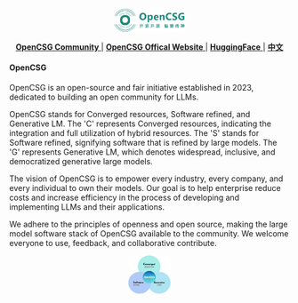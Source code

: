 <p align="center">
  <img src="https://github.com/OpenCSGs/.github/blob/main/profile/logo.svg" width="25%" />
</p>
<div align="center">

  
[ **OpenCSG Community** ](https://opencsg.com/models) | [ **OpenCSG Offical Website** ](https://opencsg.com/) | [ **HuggingFace** ](https://huggingface.co/opencsg) | [ **中文** ](https://github.com/OpenCSGs/.github/blob/main/profile/README_CN.md)
</div>

#### OpenCSG
OpenCSG is an open-source and fair initiative established in 2023, dedicated to building an open community for LLMs. 

OpenCSG stands for Converged resources, Software refined, and Generative LM. The 'C' represents Converged resources, indicating the integration and full utilization of hybrid resources. The 'S' stands for Software refined, signifying software that is refined by large models. The 'G' represents Generative LM, which denotes widespread, inclusive, and democratized generative large models.

The vision of OpenCSG is to empower every industry, every company, and every individual to own their models.
Our goal is to help enterprise reduce costs and increase efficiency in the process of developing and implementing LLMs and their applications.

We adhere to the principles of openness and open source, making the large model software stack of OpenCSG available to the community. We welcome everyone to use, feedback, and collaborative contribute.

<p align="center">
  <img src="https://github.com/OpenCSGs/.github/blob/main/profile/vision.png" width="15%" />
</p>
<div align="center">
